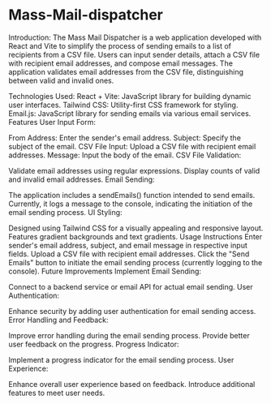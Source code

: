 # Mass-Mail-dispatcher
Introduction:
The Mass Mail Dispatcher is a web application developed with React and Vite to simplify the process of sending emails to a list of recipients from a CSV file. Users can input sender details, attach a CSV file with recipient email addresses, and compose email messages. The application validates email addresses from the CSV file, distinguishing between valid and invalid ones.

Technologies Used:
React + Vite: JavaScript library for building dynamic user interfaces.
Tailwind CSS: Utility-first CSS framework for styling.
Email.js: JavaScript library for sending emails via various email services.
Features
User Input Form:

From Address: Enter the sender's email address.
Subject: Specify the subject of the email.
CSV File Input: Upload a CSV file with recipient email addresses.
Message: Input the body of the email.
CSV File Validation:

Validate email addresses using regular expressions.
Display counts of valid and invalid email addresses.
Email Sending:

The application includes a sendEmails() function intended to send emails.
Currently, it logs a message to the console, indicating the initiation of the email sending process.
UI Styling:

Designed using Tailwind CSS for a visually appealing and responsive layout.
Features gradient backgrounds and text gradients.
Usage Instructions
Enter sender's email address, subject, and email message in respective input fields.
Upload a CSV file with recipient email addresses.
Click the "Send Emails" button to initiate the email sending process (currently logging to the console).
Future Improvements
Implement Email Sending:

Connect to a backend service or email API for actual email sending.
User Authentication:

Enhance security by adding user authentication for email sending access.
Error Handling and Feedback:

Improve error handling during the email sending process.
Provide better user feedback on the progress.
Progress Indicator:

Implement a progress indicator for the email sending process.
User Experience:

Enhance overall user experience based on feedback.
Introduce additional features to meet user needs.
